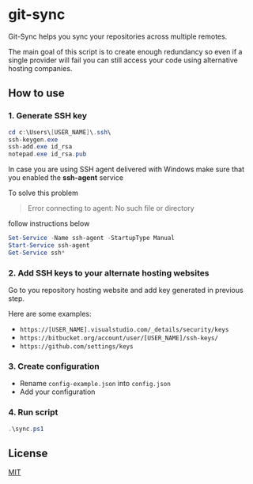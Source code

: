 # git-sync
Git-Sync helps you sync your repositories across multiple remotes.

The main goal of this script is to create enough redundancy so even if a single provider will fail you can still access your code using alternative hosting companies.

## How to use
### 1. Generate SSH key
```powershell
cd c:\Users\[USER_NAME]\.ssh\
ssh-keygen.exe
ssh-add.exe id_rsa
notepad.exe id_rsa.pub
```

In case you are using SSH agent delivered with Windows make sure that you enabled the **ssh-agent** service

To solve this problem
> Error connecting to agent: No such file or directory

follow instructions below
```powershell
Set-Service -Name ssh-agent -StartupType Manual
Start-Service ssh-agent
Get-Service ssh*
```
### 2. Add SSH keys to your alternate hosting websites
Go to you repository hosting website and add key generated in previous step.

Here are some examples:

- `https://[USER_NAME].visualstudio.com/_details/security/keys`
- `https://bitbucket.org/account/user/[USER_NAME]/ssh-keys/`
- `https://github.com/settings/keys`

### 3. Create configuration
- Rename `config-example.json` into `config.json`
- Add your configuration

### 4. Run script

```powershell
.\sync.ps1
```

## License
[MIT](LICENSE)